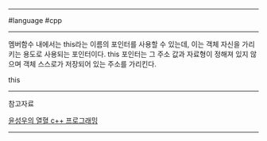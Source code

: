 
---

#language #cpp

---

멤버함수 내에서는 this라는 이름의 포인터를 사용할 수 있는데, 이는 객체 자신을 가리키는 용도로 사용되는 포인터이다. this 포인터는 그 주소 값과 자료형이 정해져 있지 않으며 객체 스스로가 저장되어 있는 주소를 가리킨다.

this 

---

참고자료

[윤성우의 열혈 c++ 프로그래밍](https://product.kyobobook.co.kr/detail/S000001589147)

---